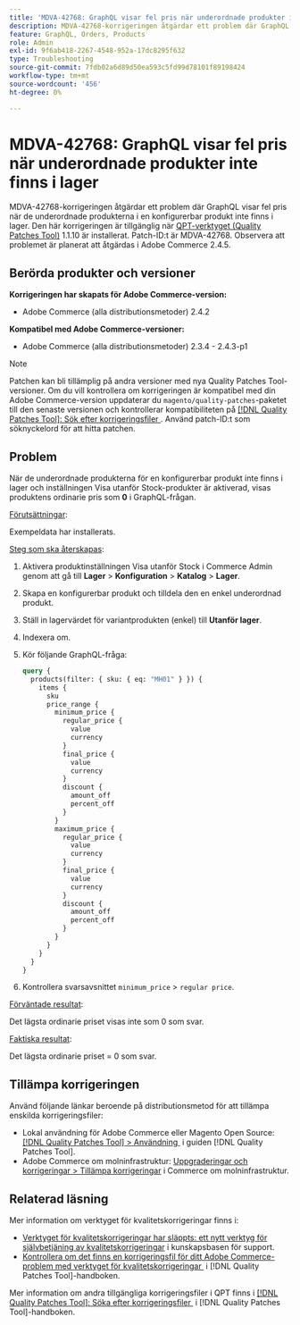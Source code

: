 ```yaml
---
title: 'MDVA-42768: GraphQL visar fel pris när underordnade produkter inte finns i lager'
description: MDVA-42768-korrigeringen åtgärdar ett problem där GraphQL visar fel pris när de underordnade produkterna i en konfigurerbar produkt inte finns i lager. Den här korrigeringen är tillgänglig när [QPT-verktyget (Quality Patches Tool)](https://experienceleague.adobe.com/sv/docs/commerce-operations/tools/quality-patches-tool/quality-patches-tool-to-self-serve-quality-patches) 1.1.10 är installerat. Patch-ID:t är MDVA-42768. Observera att problemet är planerat att åtgärdas i Adobe Commerce 2.4.5.
feature: GraphQL, Orders, Products
role: Admin
exl-id: 9f6ab418-2267-4548-952a-17dc8295f632
type: Troubleshooting
source-git-commit: 7fdb02a6d89d50ea593c5fd99d78101f89198424
workflow-type: tm+mt
source-wordcount: '456'
ht-degree: 0%

---
```


# MDVA-42768: GraphQL visar fel pris när underordnade produkter inte finns i lager

MDVA-42768-korrigeringen åtgärdar ett problem där GraphQL visar fel pris när de underordnade produkterna i en konfigurerbar produkt inte finns i lager. Den här korrigeringen är tillgänglig när [QPT-verktyget (Quality Patches Tool)](https://experienceleague.adobe.com/sv/docs/commerce-operations/tools/quality-patches-tool/quality-patches-tool-to-self-serve-quality-patches) 1.1.10 är installerat. Patch-ID:t är MDVA-42768. Observera att problemet är planerat att åtgärdas i Adobe Commerce 2.4.5.

## Berörda produkter och versioner

**Korrigeringen har skapats för Adobe Commerce-version:**

* Adobe Commerce (alla distributionsmetoder) 2.4.2

**Kompatibel med Adobe Commerce-versioner:**

* Adobe Commerce (alla distributionsmetoder) 2.3.4 - 2.4.3-p1

>[!NOTE]
>
>Patchen kan bli tillämplig på andra versioner med nya Quality Patches Tool-versioner. Om du vill kontrollera om korrigeringen är kompatibel med din Adobe Commerce-version uppdaterar du `magento/quality-patches`-paketet till den senaste versionen och kontrollerar kompatibiliteten på [[!DNL Quality Patches Tool]: Sök efter korrigeringsfiler &#x200B;](https://experienceleague.adobe.com/sv/docs/commerce-operations/tools/quality-patches-tool/quality-patches-tool-to-self-serve-quality-patches). Använd patch-ID:t som söknyckelord för att hitta patchen.

## Problem

När de underordnade produkterna för en konfigurerbar produkt inte finns i lager och inställningen Visa utanför Stock-produkter är aktiverad, visas produktens ordinarie pris som **0** i GraphQL-frågan.

<u>Förutsättningar</u>:

Exempeldata har installerats.

<u>Steg som ska återskapas</u>:

1. Aktivera produktinställningen Visa utanför Stock i Commerce Admin genom att gå till **Lager** > **Konfiguration** > **Katalog** > **Lager**.
1. Skapa en konfigurerbar produkt och tilldela den en enkel underordnad produkt.
1. Ställ in lagervärdet för variantprodukten (enkel) till **Utanför lager**.
1. Indexera om.
1. Kör följande GraphQL-fråga:

   ```GraphQL
   query {
     products(filter: { sku: { eq: "MH01" } }) {
       items {
         sku
         price_range {
           minimum_price {
             regular_price {
               value
               currency
             }
             final_price {
               value
               currency
             }
             discount {
               amount_off
               percent_off
             }
           }
           maximum_price {
             regular_price {
               value
               currency
             }
             final_price {
               value
               currency
             }
             discount {
               amount_off
               percent_off
             }
           }
         }
       }
     }
   }
   ```

1. Kontrollera svarsavsnittet `minimum_price` > `regular price`.

<u>Förväntade resultat</u>:

Det lägsta ordinarie priset visas inte som 0 som svar.

<u>Faktiska resultat</u>:

Det lägsta ordinarie priset = 0 som svar.

## Tillämpa korrigeringen

Använd följande länkar beroende på distributionsmetod för att tillämpa enskilda korrigeringsfiler:

* Lokal användning för Adobe Commerce eller Magento Open Source: [[!DNL Quality Patches Tool] > Användning &#x200B;](/help/tools/quality-patches-tool/usage.md) i guiden [!DNL Quality Patches Tool].
* Adobe Commerce om molninfrastruktur: [Uppgraderingar och korrigeringar > Tillämpa korrigeringar](https://experienceleague.adobe.com/docs/commerce-cloud-service/user-guide/develop/upgrade/apply-patches.html?lang=sv-SE) i Commerce om molninfrastruktur.

## Relaterad läsning

Mer information om verktyget för kvalitetskorrigeringar finns i:

* [Verktyget för kvalitetskorrigeringar har släppts: ett nytt verktyg för självbetjäning av kvalitetskorrigeringar](https://experienceleague.adobe.com/sv/docs/commerce-operations/tools/quality-patches-tool/quality-patches-tool-to-self-serve-quality-patches) i kunskapsbasen för support.
* [Kontrollera om det finns en korrigeringsfil för ditt Adobe Commerce-problem med verktyget för kvalitetskorrigeringar &#x200B;](/help/tools/quality-patches-tool/patches-available-in-qpt/check-patch-for-magento-issue-with-magento-quality-patches.md) i [!DNL Quality Patches Tool]-handboken.

Mer information om andra tillgängliga korrigeringsfiler i QPT finns i [[!DNL Quality Patches Tool]: Söka efter korrigeringsfiler &#x200B;](https://experienceleague.adobe.com/tools/commerce-quality-patches/index.html?lang=sv-SE) i [!DNL Quality Patches Tool]-handboken.
